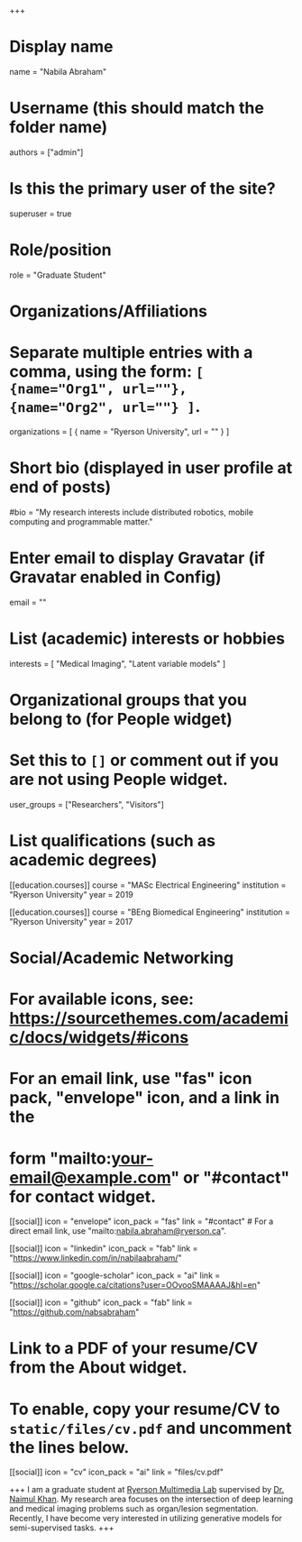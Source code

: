 +++
# Display name
name = "Nabila Abraham"

# Username (this should match the folder name)
authors = ["admin"]

# Is this the primary user of the site?
superuser = true

# Role/position
role = "Graduate Student"

# Organizations/Affiliations
#   Separate multiple entries with a comma, using the form: `[ {name="Org1", url=""}, {name="Org2", url=""} ]`.
organizations = [ { name = "Ryerson University", url = "" } ]

# Short bio (displayed in user profile at end of posts)
#bio = "My research interests include distributed robotics, mobile computing and programmable matter."

# Enter email to display Gravatar (if Gravatar enabled in Config)
email = ""

# List (academic) interests or hobbies
interests = [
  "Medical Imaging",
  "Latent variable models"
]

# Organizational groups that you belong to (for People widget)
#   Set this to `[]` or comment out if you are not using People widget.
user_groups = ["Researchers", "Visitors"]

# List qualifications (such as academic degrees)
[[education.courses]]
  course = "MASc Electrical Engineering"
  institution = "Ryerson University"
  year = 2019

[[education.courses]]
  course = "BEng Biomedical Engineering"
  institution = "Ryerson University"
  year = 2017

# Social/Academic Networking
# For available icons, see: https://sourcethemes.com/academic/docs/widgets/#icons
#   For an email link, use "fas" icon pack, "envelope" icon, and a link in the
#   form "mailto:your-email@example.com" or "#contact" for contact widget.

[[social]]
  icon = "envelope"
  icon_pack = "fas"
  link = "#contact"  # For a direct email link, use "mailto:nabila.abraham@ryerson.ca".

[[social]]
  icon = "linkedin"
  icon_pack = "fab"
  link = "https://www.linkedin.com/in/nabilaabraham/"

[[social]]
  icon = "google-scholar"
  icon_pack = "ai"
  link = "https://scholar.google.ca/citations?user=OOvooSMAAAAJ&hl=en"

[[social]]
  icon = "github"
  icon_pack = "fab"
  link = "https://github.com/nabsabraham"

# Link to a PDF of your resume/CV from the About widget.
# To enable, copy your resume/CV to `static/files/cv.pdf` and uncomment the lines below.
 [[social]]
   icon = "cv"
   icon_pack = "ai"
   link = "files/cv.pdf"

+++
I am a graduate student at [Ryerson Multimedia Lab](https://www.ryerson.ca/multimedia-research-laboratory/) supervised by [Dr. Naimul Khan](https://www.ee.ryerson.ca/people/NKhan.html). My research area focuses on the intersection of deep learning and medical imaging problems such as organ/lesion segmentation. Recently, I have become very interested in utilizing generative models for semi-supervised tasks. 
+++